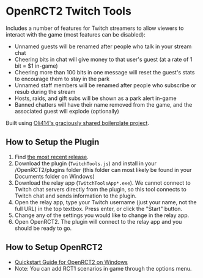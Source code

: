 # OpenRCT2 Twitch Tools
Includes a number of features for Twitch streamers to allow viewers to interact with the game (most features can be disabled):

- Unnamed guests will be renamed after people who talk in your stream chat
- Cheering bits in chat will give money to that user's guest (at a rate of 1 bit = $1 in-game)
- Cheering more than 100 bits in one message will reset the guest's stats to encourage them to stay in the park
- Unnamed staff members will be renamed after people who subscribe or resub during the stream
- Hosts, raids, and gift subs will be shown as a park alert in-game
- Banned chatters will have their name removed from the game, and the associated guest will explode (optionally)

Built using [Oli414's graciously shared boilerplate project](https://github.com/oli414/openrct2-plugin-boilerplate).

## How to Setup the Plugin
1. Find [the most recent release](https://github.com/authorblues/openrct2-twitch-tools/releases).
2. Download the plugin (`TwitchTools.js`) and install in your /OpenRCT2/plugins folder (this folder can most likely be found in your Documents folder on Windows)
3. Download the relay app (`TwitchToolsApp*.exe`). We cannot connect to Twitch chat servers directly from the plugin, so this tool connects to Twitch chat and sends information to the plugin.
4. Open the relay app, type your Twitch username (just your name, not the full URL) in the top textbox. Press enter, or click the "Start" button.
5. Change any of the settings you would like to change in the relay app.
6. Open OpenRCT2. The plugin will connect to the relay app and you should be ready to go.

## How to Setup OpenRCT2
- [Quickstart Guide for OpenRCT2 on Windows](https://openrct2.org/quickstart/install/windows)
- Note: You can add RCT1 scenarios in game through the options menu.
